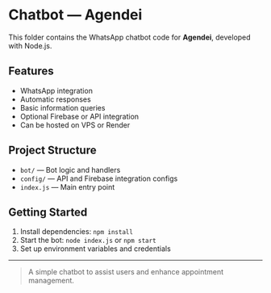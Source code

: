 # Chatbot — Agendei

This folder contains the WhatsApp chatbot code for **Agendei**, developed with Node.js.

## Features

- WhatsApp integration
- Automatic responses
- Basic information queries
- Optional Firebase or API integration
- Can be hosted on VPS or Render

## Project Structure

- `bot/` — Bot logic and handlers
- `config/` — API and Firebase integration configs
- `index.js` — Main entry point

## Getting Started

1. Install dependencies: `npm install`
2. Start the bot: `node index.js` or `npm start`
3. Set up environment variables and credentials

---

> A simple chatbot to assist users and enhance appointment management.
